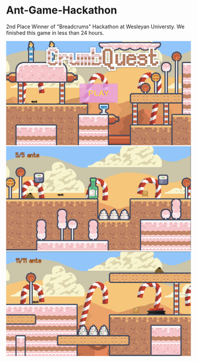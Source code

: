 # Ant-Game-Hackathon

2nd Place Winner of "Breadcrums" Hackathon at Wesleyan Universty. We finished this game in less than 24 hours. 

![AntM](images/AntM.png)
![Ant4](images/Ant4.png)
![Ant5](images/Ant5.png)
